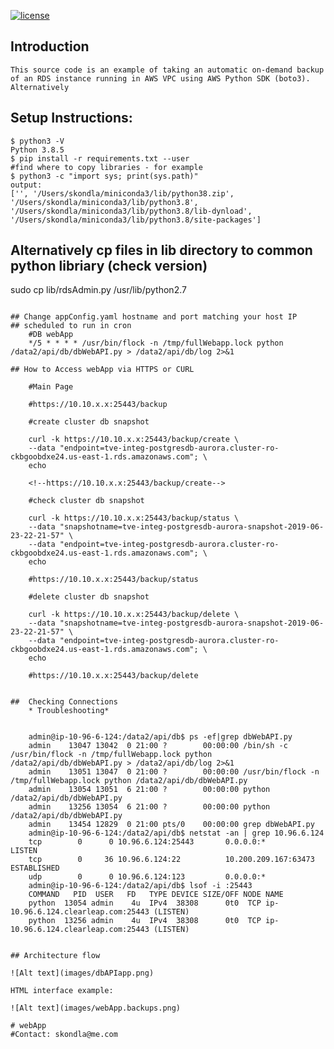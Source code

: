 [![license](https://img.shields.io/github/license/mashape/apistatus.svg?maxAge=2592000)](https://github.com/skondla/webApp/blob/master/LICENSE)

## Introduction

    This source code is an example of taking an automatic on-demand backup of an RDS instance running in AWS VPC using AWS Python SDK (boto3). Alternatively 
## Setup Instructions:

    $ python3 -V
    Python 3.8.5
    $ pip install -r requirements.txt --user
    #find where to copy libraries - for example
    $ python3 -c "import sys; print(sys.path)"
    output: 
    ['', '/Users/skondla/miniconda3/lib/python38.zip', '/Users/skondla/miniconda3/lib/python3.8', '/Users/skondla/miniconda3/lib/python3.8/lib-dynload', '/Users/skondla/miniconda3/lib/python3.8/site-packages']

## Alternatively cp files in lib directory to common python libriary (check version) 
sudo cp lib/rdsAdmin.py /usr/lib/python2.7
```

## Change appConfig.yaml hostname and port matching your host IP
## scheduled to run in cron
    #DB webApp
    */5 * * * * /usr/bin/flock -n /tmp/fullWebapp.lock python /data2/api/db/dbWebAPI.py > /data2/api/db/log 2>&1
    
## How to Access webApp via HTTPS or CURL

    #Main Page

    #https://10.10.x.x:25443/backup

    #create cluster db snapshot
  
    curl -k https://10.10.x.x:25443/backup/create \
    --data "endpoint=tve-integ-postgresdb-aurora.cluster-ro-ckbgoobdxe24.us-east-1.rds.amazonaws.com"; \
    echo
  
    <!--https://10.10.x.x:25443/backup/create-->

    #check cluster db snapshot
  
    curl -k https://10.10.x.x:25443/backup/status \
    --data "snapshotname=tve-integ-postgresdb-aurora-snapshot-2019-06-23-22-21-57" \
    --data "endpoint=tve-integ-postgresdb-aurora.cluster-ro-ckbgoobdxe24.us-east-1.rds.amazonaws.com"; \
    echo
  
    #https://10.10.x.x:25443/backup/status

    #delete cluster db snapshot
  
    curl -k https://10.10.x.x:25443/backup/delete \
    --data "snapshotname=tve-integ-postgresdb-aurora-snapshot-2019-06-23-22-21-57" \
    --data "endpoint=tve-integ-postgresdb-aurora.cluster-ro-ckbgoobdxe24.us-east-1.rds.amazonaws.com"; \
    echo
  
    #https://10.10.x.x:25443/backup/delete


##  Checking Connections
    * Troubleshooting*

  
    admin@ip-10-96-6-124:/data2/api/db$ ps -ef|grep dbWebAPI.py 
    admin    13047 13042  0 21:00 ?        00:00:00 /bin/sh -c /usr/bin/flock -n /tmp/fullWebapp.lock python /data2/api/db/dbWebAPI.py > /data2/api/db/log 2>&1
    admin    13051 13047  0 21:00 ?        00:00:00 /usr/bin/flock -n /tmp/fullWebapp.lock python /data2/api/db/dbWebAPI.py
    admin    13054 13051  6 21:00 ?        00:00:00 python /data2/api/db/dbWebAPI.py
    admin    13256 13054  6 21:00 ?        00:00:00 python /data2/api/db/dbWebAPI.py
    admin    13454 12829  0 21:00 pts/0    00:00:00 grep dbWebAPI.py
    admin@ip-10-96-6-124:/data2/api/db$ netstat -an | grep 10.96.6.124
    tcp        0      0 10.96.6.124:25443       0.0.0.0:*               LISTEN     
    tcp        0     36 10.96.6.124:22          10.200.209.167:63473    ESTABLISHED
    udp        0      0 10.96.6.124:123         0.0.0.0:*                          
    admin@ip-10-96-6-124:/data2/api/db$ lsof -i :25443
    COMMAND   PID  USER   FD   TYPE DEVICE SIZE/OFF NODE NAME
    python  13054 admin    4u  IPv4  38308      0t0  TCP ip-10.96.6.124.clearleap.com:25443 (LISTEN)
    python  13256 admin    4u  IPv4  38308      0t0  TCP ip-10.96.6.124.clearleap.com:25443 (LISTEN)
  

## Architecture flow

![Alt text](images/dbAPIapp.png)

HTML interface example: 

![Alt text](images/webApp.backups.png)

# webApp
#Contact: skondla@me.com
